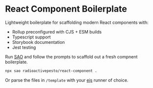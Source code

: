 # React Component Boilerplate

Lightweight boilerplate for scaffolding modern React components with:

- Rollup preconfigured with CJS + ESM builds
- Typescript support
- Storybook documentation
- Jest testing

Run [SAO](https://saojs.org/) and follow the prompts to scaffold out a fresh compnent boilerplate.

```sh
npx sao radioactivepesto/react-component .
```

Or parse the files in `/template` with your [ejs](https://ejs.co/) runner of choice.
